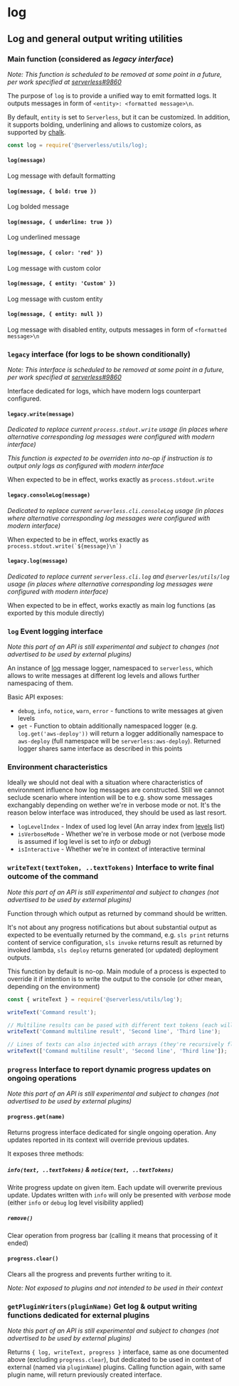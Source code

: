 # log

## Log and general output writing utilities

### Main function (considered as _legacy interface_)

_Note: This function is scheduled to be removed at some point in a future, per work specified at [serverless#9860](https://github.com/serverless/serverless/issues/9860)_

The purpose of `log` is to provide a unified way to emit formatted logs. It outputs messages in form of `<entity>: <formatted message>\n`.

By default, `entity` is set to `Serverless`, but it can be customized. In addition, it supports bolding, underlining and allows to customize colors, as supported by [chalk](https://github.com/chalk/chalk).

```javascript
const log = require('@serverless/utils/log);
```

#### `log(message)`

Log message with default formatting

#### `log(message, { bold: true })`

Log bolded message

#### `log(message, { underline: true })`

Log underlined message

#### `log(message, { color: 'red' })`

Log message with custom color

#### `log(message, { entity: 'Custom' })`

Log message with custom entity

#### `log(message, { entity: null })`

Log message with disabled entity, outputs messages in form of `<formatted message>\n`

### `legacy` interface (for logs to be shown conditionally)

_Note: This interface is scheduled to be removed at some point in a future, per work specified at [serverless#9860](https://github.com/serverless/serverless/issues/9860)_

Interface dedicated for logs, which have modern logs counterpart configured.

#### `legacy.write(message)`

_Dedicated to replace current `process.stdout.write` usage (in places where alternative corresponding log messages were configured with modern interface)_

_This function is expected to be overriden into no-op if instruction is to output only logs as configured with modern interface_

When expected to be in effect, works exactly as `process.stdout.write`

#### `legacy.consoleLog(message)`

_Dedicated to replace current `serverless.cli.consoleLog` usage (in places where alternative corresponding log messages were configured with modern interface)_

When expected to be in effect, works exactly as `` process.stdout.write(`${message}\n`) ``

#### `legacy.log(message)`

_Dedicated to replace current `serverless.cli.log` and `@serverles/utils/log` usage (in places where alternative corresponding log messages were configured with modern interface)_

When expected to be in effect, works exactly as main log functions (as exported by this module directly)

### `log` Event logging interface

_Note this part of an API is still experimental and subject to changes (not advertised to be used by external plugins)_

An instance of [log](https://github.com/medikoo/log) message logger, namespaced to `serverless`, which allows to write messages at different log levels and allows further namespacing of them.

Basic API exposes:

- `debug`, `info`, `notice`, `warn`, `error` - functions to write messages at given levels
- `get` - Function to obtain additionally namespaced logger (e.g. `log.get('aws-deploy'))` will return a logger additionally namespace to `aws-deploy` (full namespace will be `serverless:aws-deploy`). Returned logger shares same interface as described in this points

### Environment characteristics

Ideally we should not deal with a situation where characteristics of environment influence how log messages are constructed.
Still we cannot seclude scenario where intention will be to e.g. show some messages exchangably depending on wether we're in verbose mode or not. It's the reason below interface was introduced, they should be used as last resort.

- `logLevelIndex` - Index of used log level (An array index from [levels](https://github.com/medikoo/log/blob/master/levels.json) list)
- `isVerboseMode` - Whether we're in verbose mode or not (verbose mode is assumed if log level is set to _info_ or _debug_)
- `isInteractive` - Whether we're in context of interactive terminal

### `writeText(textToken, ..textTokens)` Interface to write final outcome of the command

_Note this part of an API is still experimental and subject to changes (not advertised to be used by external plugins)_

Function through which output as returned by command should be written.

It's not about any progress notifications but about substantial output as expected to be eventually returned by the command, e.g. `sls print` returns content of service configuration, `sls invoke` returns result as returned by invoked lambda, `sls deploy` returns generated (or updated) deployment outputs.

This function by default is no-op. Main module of a process is expected to override it if intention is to write the output to the console (or other mean, depending on the environment)

```javascript
const { writeText } = require('@serverless/utils/log');

writeText('Command result');

// Multiline results can be pased with different text tokens (each will be presented on new line)
writeText('Command multiline result', 'Second line', 'Third line');

// Lines of texts can also injected with arrays (they're recursively flattened)
writeText(['Command multiline result', 'Second line', 'Third line']);
```

### `progress` Interface to report dynamic progress updates on ongoing operations

_Note this part of an API is still experimental and subject to changes (not advertised to be used by external plugins)_

#### `progress.get(name)`

Returns progress interface dedicated for single ongoing operation. Any updates reported in its context will override previous updates.

It exposes three methods:

##### `info(text, ..textTokens)` & `notice(text, ..textTokens)`

Write progress update on given item. Each update will overwrite previous update. Updates written with `info` will only be presented with _verbose_ mode (either `info` or `debug` log level visibility applied)

##### `remove()`

Clear operation from progress bar (calling it means that processing of it ended)

#### `progress.clear()`

Clears all the progress and prevents further writing to it.

_Note: Not exposed to plugins and not intended to be used in their context_

### `getPluginWriters(pluginName)` Get log & output writing functions dedicated for external plugins

_Note this part of an API is still experimental and subject to changes (not advertised to be used by external plugins)_

Returns `{ log, writeText, progress }` interface, same as one documented above (excluding `progress.clear`), but dedicated to be used in context of external (named via `pluginName`) plugins. Calling function again, with same plugin name, will return previously created interface.
